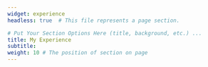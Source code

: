 ```yaml
---
widget: experience
headless: true  # This file represents a page section.

# Put Your Section Options Here (title, background, etc.) ...
title: My Experience
subtitle:
weight: 10 # The position of section on page
---
```

